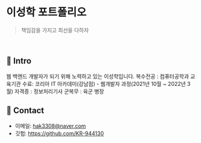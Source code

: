 # 이성학 포트폴리오
> 책임감을 가지고 최선을 다하자
</br>

## :pushpin: Intro
웹 백엔드 개발자가 되기 위해 노력하고 있는 이성학입니다.
복수전공 : 컴퓨터공학과
교육기관 수료: 코리아 IT 아카데미(강남점) - 웹개발자 과정(2021년 10월 ~ 2022년 3월)
자격증 : 정보처리기사
군복무 : 육군 병장
</br>

## :pushpin: Contact
- 이메일: hak3308@naver.com
- 깃헙: https://github.com/KR-944130

</br>
